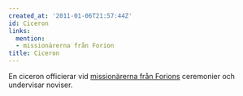 ```yaml
---
created_at: '2011-01-06T21:57:44Z'
id: Ciceron
links:
  mention:
  - missionärerna från Forion
title: Ciceron
---
```


En ciceron officierar vid [missionärerna från Forions] ceremonier och undervisar noviser.

  [missionärerna från Forions]: missionärerna_från_Forion